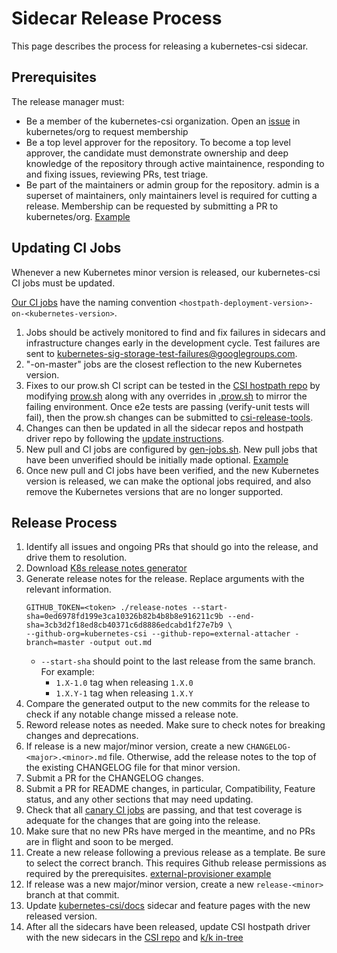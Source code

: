 # Sidecar Release Process

This page describes the process for releasing a kubernetes-csi sidecar.

## Prerequisites

The release manager must:

* Be a member of the kubernetes-csi organization. Open an
  [issue](https://github.com/kubernetes/org/issues/new?assignees=&labels=area%2Fgithub-membership&template=membership.md&title=REQUEST%3A+New+membership+for+%3Cyour-GH-handle%3E) in
  kubernetes/org to request membership
* Be a top level approver for the repository. To become a top level approver,
  the candidate must demonstrate ownership and deep knowledge of the repository
  through active maintainence, responding to and fixing issues, reviewing PRs,
  test triage.
* Be part of the maintainers or admin group for the repository. admin is a
  superset of maintainers, only maintainers level is required for cutting a
  release.  Membership can be requested by submitting a PR to kubernetes/org.
  [Example](https://github.com/kubernetes/org/pull/1467)

## Updating CI Jobs
Whenever a new Kubernetes minor version is released, our kubernetes-csi CI jobs
must be updated.

[Our CI jobs](https://k8s-testgrid.appspot.com/sig-storage-csi-ci) have the
naming convention `<hostpath-deployment-version>-on-<kubernetes-version>`.

1. Jobs should be actively monitored to find and fix failures in sidecars and
   infrastructure changes early in the development cycle. Test failures are sent
   to kubernetes-sig-storage-test-failures@googlegroups.com.
1. "-on-master" jobs are the closest reflection to the new Kubernetes version.
1. Fixes to our prow.sh CI script can be tested in the [CSI hostpath
   repo](https://github.com/kubernetes-csi/csi-driver-host-path) by modifying
   [prow.sh](https://github.com/kubernetes-csi/csi-driver-host-path/blob/master/release-tools/prow.sh)
   along with any overrides in
   [.prow.sh](https://github.com/kubernetes-csi/csi-driver-host-path/blob/master/.prow.sh)
   to mirror the failing environment. Once e2e tests are passing (verify-unit tests
   will fail), then the prow.sh changes can be submitted to [csi-release-tools](https://github.com/kubernetes-csi/csi-release-tools).
1. Changes can then be updated in all the sidecar repos and hostpath driver repo
   by following the [update
   instructions](https://github.com/kubernetes-csi/csi-release-tools/blob/master/README.md#sharing-and-updating).
1. New pull and CI jobs are configured by
   [gen-jobs.sh](https://github.com/kubernetes/test-infra/blob/master/config/jobs/kubernetes-csi/gen-jobs.sh).
   New pull jobs that have been unverified should be initially made optional.
   [Example](https://github.com/kubernetes/test-infra/pull/15055)
1. Once new pull and CI jobs have been verified, and the new Kubernetes version
   is released, we can make the optional jobs required, and also remove the
   Kubernetes versions that are no longer supported.

## Release Process
1. Identify all issues and ongoing PRs that should go into the release, and
  drive them to resolution.
1. Download [K8s release notes
  generator](https://github.com/kubernetes/release/tree/master/cmd/release-notes)
1. Generate release notes for the release. Replace arguments with the relevant
  information.
    ```
    GITHUB_TOKEN=<token> ./release-notes --start-sha=0ed6978fd199e3ca10326b82b4b8b8e916211c9b --end-sha=3cb3d2f18ed8cb40371c6d8886edcabd1f27e7b9 \
    --github-org=kubernetes-csi --github-repo=external-attacher -branch=master -output out.md
    ```
    * `--start-sha` should point to the last release from the same branch. For
    example:
        * `1.X-1.0` tag when releasing `1.X.0`
        * `1.X.Y-1` tag when releasing `1.X.Y`
1. Compare the generated output to the new commits for the release to check if
   any notable change missed a release note.
1. Reword release notes as needed. Make sure to check notes for breaking
   changes and deprecations.
1. If release is a new major/minor version, create a new `CHANGELOG-<major>.<minor>.md`
   file. Otherwise, add the release notes to the top of the existing CHANGELOG
   file for that minor version.
1. Submit a PR for the CHANGELOG changes.
1. Submit a PR for README changes, in particular, Compatibility, Feature status,
   and any other sections that may need updating.
1. Check that all [canary CI
  jobs](https://k8s-testgrid.appspot.com/sig-storage-csi-ci) are passing,
  and that test coverage is adequate for the changes that are going into the release.
1. Make sure that no new PRs have merged in the meantime, and no PRs are in
   flight and soon to be merged.
1. Create a new release following a previous release as a template. Be sure to select the correct
   branch. This requires Github release permissions as required by the prerequisites.
   [external-provisioner example](https://github.com/kubernetes-csi/external-provisioner/releases/new)
1. If release was a new major/minor version, create a new `release-<minor>`
   branch at that commit.
1. Update [kubernetes-csi/docs](https://github.com/kubernetes-csi/docs) sidecar
   and feature pages with the new released version.
1. After all the sidecars have been released, update
   CSI hostpath driver with the new sidecars in the [CSI repo](https://github.com/kubernetes-csi/csi-driver-host-path/tree/master/deploy)
   and [k/k
   in-tree](https://github.com/kubernetes/kubernetes/tree/master/test/e2e/testing-manifests/storage-csi/hostpath/hostpath)
